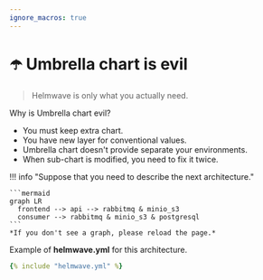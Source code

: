 ```yaml
---
ignore_macros: true
---
```


# ☂️ Umbrella chart is evil

> Helmwave is only what you actually need.

Why is Umbrella chart evil?

- You must keep extra chart.
- You have new layer for conventional values.
- Umbrella chart doesn't provide separate your environments.
- When sub-chart is modified, you need to fix it twice.

!!! info "Suppose that you need to describe the next architecture."

    ```mermaid
    graph LR
      frontend --> api --> rabbitmq & minio_s3
      consumer --> rabbitmq & minio_s3 & postgresql
    ```
    *If you don't see a graph, please reload the page.*

Example of **helmwave.yml** for this architecture.

```yaml
{% include "helmwave.yml" %}
```
